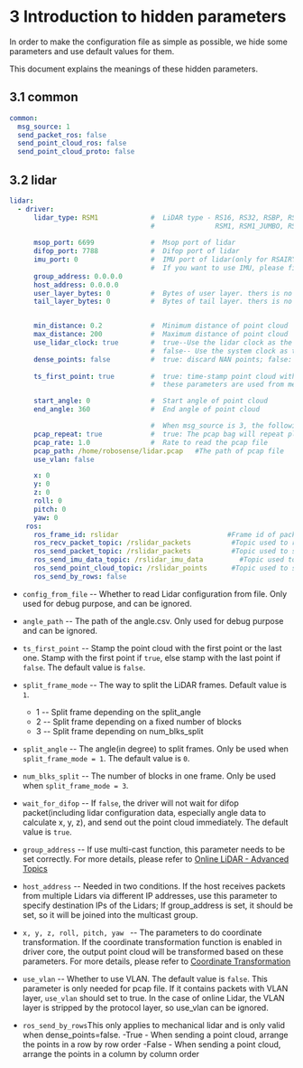 # 3 Introduction to hidden parameters

In order to make the configuration file as simple as possible, we hide some parameters and use default values for them. 

This document explains the meanings of these hidden parameters. 



## 3.1 common

```yaml
common:
  msg_source: 1                                         
  send_packet_ros: false                                
  send_point_cloud_ros: false                                                     
  send_point_cloud_proto: false                         
```



## 3.2 lidar

```yaml
lidar:
  - driver:
      lidar_type: RSM1             #  LiDAR type - RS16, RS32, RSBP, RSAIRY, RSHELIOS, RSHELIOS_16P, RS128, RS80, RS48, RSP128, RSP80, RSP48, 
                                   #               RSM1, RSM1_JUMBO, RSM2, RSM3, RSE1, RSMX.
                                   
      msop_port: 6699              #  Msop port of lidar
      difop_port: 7788             #  Difop port of lidar
      imu_port: 0                  #  IMU port of lidar(only for RSAIRY, RSE1), 0 means no imu.
                                   #  If you want to use IMU, please first set ENABLE_IMU_DATA_PARSE to ON in CMakeLists.txt 
      group_address: 0.0.0.0
      host_address: 0.0.0.0
      user_layer_bytes: 0          #  Bytes of user layer. thers is no user layer if it is 0         
      tail_layer_bytes: 0          #  Bytes of tail layer. thers is no tail layer if it is 0


      min_distance: 0.2            #  Minimum distance of point cloud
      max_distance: 200            #  Maximum distance of point cloud
      use_lidar_clock: true        #  true--Use the lidar clock as the message timestamp
                                   #  false-- Use the system clock as the timestamp
      dense_points: false          #  true: discard NAN points; false: reserve NAN points
      
      ts_first_point: true         #  true: time-stamp point cloud with the first point; false: with the last point;   
                                   #  these parameters are used from mechanical lidar

      start_angle: 0               #  Start angle of point cloud
      end_angle: 360               #  End angle of point cloud

                                   #  When msg_source is 3, the following parameters will be used
      pcap_repeat: true            #  true: The pcap bag will repeat play   
      pcap_rate: 1.0               #  Rate to read the pcap file
      pcap_path: /home/robosense/lidar.pcap   #The path of pcap file
      use_vlan: false

      x: 0
      y: 0
      z: 0
      roll: 0
      pitch: 0
      yaw: 0
    ros:
      ros_frame_id: rslidar                           #Frame id of packet message and point cloud message
      ros_recv_packet_topic: /rslidar_packets          #Topic used to receive lidar packets from ROS
      ros_send_packet_topic: /rslidar_packets          #Topic used to send lidar packets through ROS
      ros_send_imu_data_topic: /rslidar_imu_data         #Topic used to send imu data through ROS
      ros_send_point_cloud_topic: /rslidar_points      #Topic used to send point cloud through ROS
      ros_send_by_rows: false
```

- ```config_from_file``` -- Whether to read Lidar configuration from file. Only used for debug purpose, and can be ignored.
- ```angle_path``` -- The path of the angle.csv. Only used for debug purpose and can be ignored.
- ```ts_first_point``` --  Stamp the point cloud with the first point or the last one. Stamp with the first point if ```true```, else stamp with the last point if ```false```. The default value is ```false```. 
- ```split_frame_mode``` -- The way to split the LiDAR frames. Default value is ```1```.
  - 1 -- Split frame depending on the split_angle
  - 2 -- Split frame depending on a fixed number of blocks
  - 3 -- Split frame depending on num_blks_split

- ```split_angle``` --  The angle(in degree) to split frames. Only be used when ```split_frame_mode = 1```. The default value is ```0```.
- ```num_blks_split``` -- The number of blocks in one frame. Only be used when ```split_frame_mode = 3```.
- ```wait_for_difop``` -- If ```false```, the driver will not wait for difop packet(including lidar configuration data, especially angle data to calculate x, y, z), and send out the point cloud immediately. The default value is ```true```.
- ```group_address``` -- If use multi-cast function, this parameter needs to be set correctly. For more details, please refer to  [Online LiDAR - Advanced Topics](../howto/07_online_lidar_advanced_topics.md) 
- ```host_address``` -- Needed in two conditions. If the host receives packets from multiple Lidars via different IP addresses, use this parameter to specify destination IPs of the Lidars; If group_address is set, it should be set, so it will be joined into the multicast group.
- ```x, y, z, roll, pitch, yaw ``` -- The parameters to do coordinate transformation. If the coordinate transformation function is enabled in driver core,  the output point cloud will be transformed based on these parameters. For more details, please refer to [Coordinate Transformation](../howto/10_how_to_use_coordinate_transformation.md) 
- ```use_vlan``` -- Whether to use VLAN. The default value is ```false```. This parameter is only needed for pcap file. If it contains packets with VLAN layer, ```use_vlan``` should set to true. In the case of online Lidar, the VLAN layer is stripped by the protocol layer, so use_vlan can be ignored. 
- ```ros_send_by_rows```This only applies to mechanical lidar and is only valid when dense_points=false.
-True - When sending a point cloud, arrange the points in a row by row order
-False - When sending a point cloud, arrange the points in a column by column order
